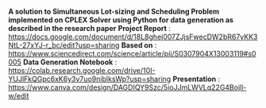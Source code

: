 **A solution to Simultaneous Lot-sizing and Scheduling Problem implemented on CPLEX Solver using Python for data generation as described in the research paper**
**Project Report** : https://docs.google.com/document/d/18L8ghej007ZJjsFwecDW2bR67yKK3NtL-27xYJ-r_bc/edit?usp=sharing
**Based on** : https://www.sciencedirect.com/science/article/pii/S0307904X13003119#s0005
**Data Generation Notebook** : https://colab.research.google.com/drive/10I-YUJlFkQGpc6xK6y3v7uo9nibIksWp?usp=sharing
**Presentation** : https://www.canva.com/design/DAGDIQY9Szc/5ioJJmLWVLq22G4Bojll-w/edit
